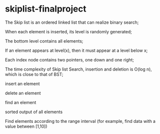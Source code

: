# skiplist-finalproject

The Skip list is an ordered linked list that can realize binary search;

When each element is inserted, its level is randomly generated;

The bottom level contains all elements;

If an element appears at level(x), then it must appear at a level below x;

Each index node contains two pointers, one down and one right;

The time complexity of Skip list Search, insertion and deletion is O(log n), which is close to that of BST;




insert an element

delete an element

find an element

sorted output of all elements

Find elements according to the range interval (for example, find data with a value between [1,10])
